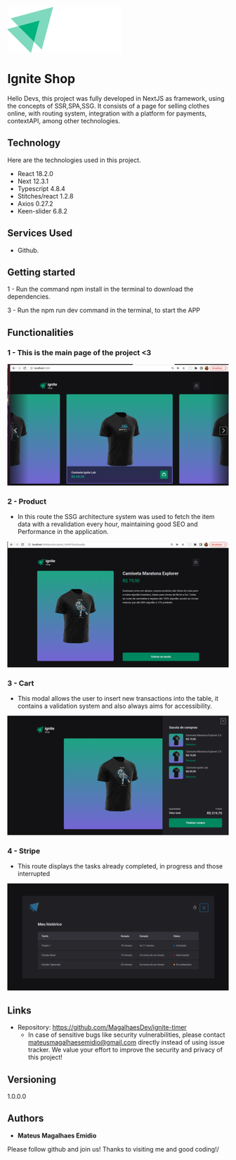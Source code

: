 ![Logo of the project](https://github.com/MagalhaesDev/Ignite-Shop-2.0/blob/main/src/assets/logo.svg)

# Ignite Shop

Hello Devs, this project was fully developed in NextJS as framework, using the concepts of SSR,SPA,SSG. It consists of a page for selling clothes online, with routing system, integration with a platform for payments, contextAPI, among other technologies.

## Technology 

Here are the technologies used in this project.

* React 18.2.0
* Next 12.3.1
* Typescript 4.8.4
* Stitches/react 1.2.8
* Axios 0.27.2
* Keen-slider 6.8.2

## Services Used

* Github.

## Getting started

1 - Run the command npm install in the terminal to download the dependencies.

3 - Run the npm run dev command in the terminal, to start the APP

## Functionalities

### 1 - This is the main page of the project <3 

![Homepage image](https://github.com/MagalhaesDev/Ignite-Shop-2.0/blob/main/src/assets/img-readme/main.png)

### 2 - Product

* In this route the SSG architecture system was used to fetch the item data with a revalidation every hour, maintaining good SEO and Performance in the application.

![Product](https://github.com/MagalhaesDev/Ignite-Shop-2.0/blob/main/src/assets/img-readme/product-item.png)

### 3 - Cart

* This modal allows the user to insert new transactions into the table, it contains a validation system and also always aims for accessibility.

![Cart](https://github.com/MagalhaesDev/Ignite-Shop-2.0/blob/main/src/assets/img-readme/cart.png)

### 4 - Stripe 

*  This route displays the tasks already completed, in progress and those interrupted

![History](https://github.com/MagalhaesDev/ignite-timer/blob/main/src/assets/img-readme/history.png)

## Links
  - Repository: https://github.com/MagalhaesDev/ignite-timer
    - In case of sensitive bugs like security vulnerabilities, please contact
      mateusmagalhaesemidio@gmail.com directly instead of using issue tracker. We value your effort
      to improve the security and privacy of this project!

  ## Versioning

  1.0.0.0


  ## Authors

  * **Mateus Magalhaes Emidio** 

  Please follow github and join us!
  Thanks to visiting me and good coding!/


